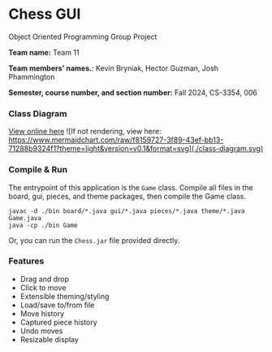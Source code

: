 # Chess GUI
Object Oriented Programming Group Project

**Team name:** Team 11

**Team members' names.**: Kevin Bryniak, Hector Guzman, Josh Phammington

**Semester, course number, and section number:** Fall 2024, CS-3354, 006

### Class Diagram
[View online here](https://www.mermaidchart.com/app/projects/0acf9f86-ecc0-4848-9400-3caa51772ab6/diagrams/f8159727-3f89-43ef-bb13-71288b9324f1/version/v0.1/view)
![If not rendering, view here: https://www.mermaidchart.com/raw/f8159727-3f89-43ef-bb13-71288b9324f1?theme=light&version=v0.1&format=svg](./class-diagram.svg)

### Compile & Run
The entrypoint of this application is the `Game` class. Compile all files in the board, gui, pieces, and theme packages, then compile the Game class.

```
javac -d ./bin board/*.java gui/*.java pieces/*.java theme/*.java Game.java
java -cp ./bin Game 
```

Or, you can run the `Chess.jar` file provided directly.


### Features
- Drag and drop
- Click to move
- Extensible theming/styling
- Load/save to/from file
- Move history
- Captured piece history
- Undo moves
- Resizable display
